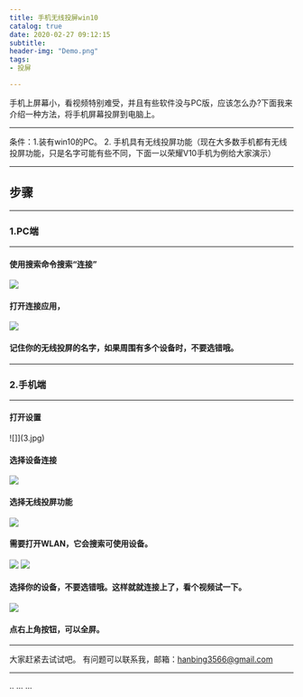 ```yaml
---
title: 手机无线投屏win10
catalog: true
date: 2020-02-27 09:12:15
subtitle: 
header-img: "Demo.png"
tags:
- 投屏

---
```


手机上屏幕小，看视频特别难受，并且有些软件没与PC版，应该怎么办?下面我来介绍一种方法，将手机屏幕投屏到电脑上。

---

条件：1.装有win10的PC。
2. 手机具有无线投屏功能（现在大多数手机都有无线投屏功能，只是名字可能有些不同，下面一以荣耀V10手机为例给大家演示）

--- 
## 步骤
--- 
### 1.PC端
--- 
#### 使用搜索命令搜索“连接”
![](1.png)
#### 打开连接应用，
![](2.png)
#### 记住你的无线投屏的名字，如果周围有多个设备时，不要选错哦。
--- 
### 2.手机端
--- 
#### 打开设置
![]](3.jpg)
#### 选择设备连接
![](4.jpg)
#### 选择无线投屏功能
![](5.jpg)
#### 需要打开WLAN，它会搜索可使用设备。
![](6.jpg)
![](7.jpg)
#### 选择你的设备，不要选错哦。这样就就连接上了，看个视频试一下。
![](8.png)
#### 点右上角按钮，可以全屏。
--- 
大家赶紧去试试吧。
有问题可以联系我，邮箱：hanbing3566@gmail.com

---



<head>
    ..
    <script src='//unpkg.com/valine/dist/Valine.min.js'></script>
    ...
</head>
<body>
    ...
    <div id="vcomments"></div>
    <script>
        new Valine({
            el: '#vcomments' ,
	    appId: 'vXidTKzEclYBf4IxomY5Vqo5-gzGzoHsz',
    	    appKey: 'YYe3hk4yLV5lQ3M5oO7tHE6t',
            notify:false, 
            verify:false, 
            avatar:'mp', 
            placeholder: 'ヾﾉ≧∀≦)o来啊，快活啊' 
        })
    </script>
</body>

